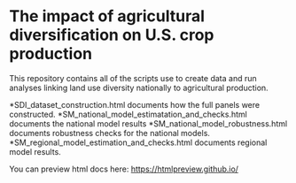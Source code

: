 # The impact of agricultural diversification  on U.S. crop production 

This repository contains all of the scripts use to create data and run analyses linking land use diversity nationally to agricultural production.  

*SDI_dataset_construction.html documents how the full panels were constructed.
*SM_national_model_estimatation_and_checks.html documents the national model results
*SM_national_model_robustness.html documents robustness checks for the national models.
*SM_regional_model_estimation_and_checks.html documents regional model results.

You can preview html docs here: https://htmlpreview.github.io/
